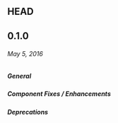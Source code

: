 ## HEAD

## 0.1.0
###### _May 5, 2016_

##### General


##### Component Fixes / Enhancements


##### Deprecations

